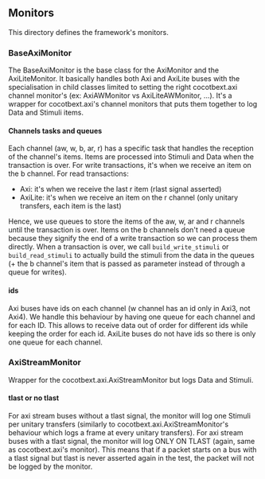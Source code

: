 
## Monitors
This directory defines the framework's monitors.


### BaseAxiMonitor
The BaseAxiMonitor is the base class for the AxiMonitor and the AxiLiteMonitor.
It basically handles both Axi and AxiLite buses with the specialisation in child classes limited to setting the right
cocotbext.axi channel monitor's (ex: AxiAWMonitor vs AxiLiteAWMonitor, ...).
It's a wrapper for cocotbext.axi's channel monitors that puts them together to log Data and Stimuli items.

#### Channels tasks and queues
Each channel (aw, w, b, ar, r) has a specific task that handles the reception of the channel's items.
Items are processed into Stimuli and Data when the transaction is over.
For write transactions, it's when we receive an item on the b channel.
For read transactions:
- Axi: it's when we receive the last r item (rlast signal asserted)
- AxiLite: it's when we receive an item on the r channel (only unitary transfers, each item is the last)

Hence, we use queues to store the items of the aw, w, ar and r channels until the transaction is over.
Items on the b channels don't need a queue because they signify the end of a write transaction so we can process them
directly.
When a transaction is over, we call `build_write_stimuli` or `build_read_stimuli` to actually build the stimuli from
the data in the queues (+ the b channel's item that is passed as parameter instead of through a queue for writes).

#### ids
Axi buses have ids on each channel (w channel has an id only in Axi3, not Axi4).
We handle this behaviour by having one queue for each channel and for each ID.
This allows to receive data out of order for different ids while keeping the order for each id.
AxiLite buses do not have ids so there is only one queue for each channel.



### AxiStreamMonitor
Wrapper for the cocotbext.axi.AxiStreamMonitor but logs Data and Stimuli.

#### tlast or no tlast
For axi stream buses without a tlast signal, the monitor will log one Stimuli per unitary transfers
(similarly to cocotbext.axi.AxiStreamMonitor's behaviour which logs a frame at every unitary transfers).
For axi stream buses with a tlast signal, the monitor will log ONLY ON TLAST (again, same as cocotbext.axi's monitor).
This means that if a packet starts on a bus with a tlast signal but tlast is never asserted again in the test, the
packet will not be logged by the monitor.
